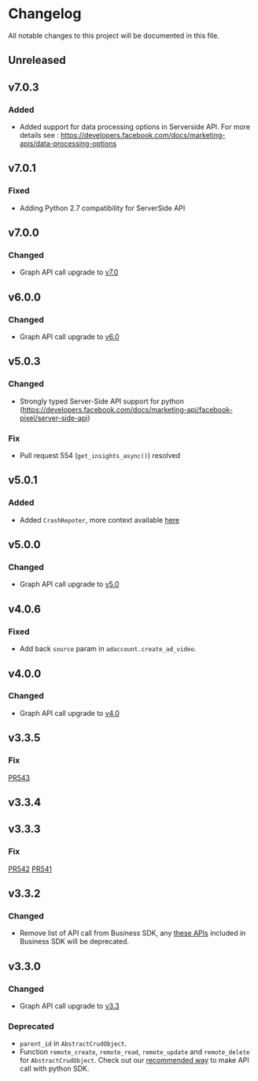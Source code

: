 # Changelog

All notable changes to this project will be documented in this file.


## Unreleased

## v7.0.3
### Added
- Added support for data processing options in Serverside API. For more details see : https://developers.facebook.com/docs/marketing-apis/data-processing-options

## v7.0.1
### Fixed
- Adding Python 2.7 compatibility for ServerSide API

## v7.0.0
### Changed
- Graph API call upgrade to [v7.0](https://developers.facebook.com/docs/graph-api/changelog/version7.0)

## v6.0.0
### Changed
- Graph API call upgrade to [v6.0](https://developers.facebook.com/docs/graph-api/changelog/version6.0)

## v5.0.3
### Changed
 - Strongly typed Server-Side API support for python (https://developers.facebook.com/docs/marketing-api/facebook-pixel/server-side-api)
### Fix
  - Pull request 554 (`get_insights_async()`) resolved

## v5.0.1

### Added
  - Added `CrashRepoter`, more context available [here](https://developers.facebook.com/docs/business-sdk/guides/crash-reports)

## v5.0.0
### Changed
- Graph API call upgrade to [v5.0](https://developers.facebook.com/docs/graph-api/changelog/version5.0)

## v4.0.6

### Fixed
 - Add back `source` param in `adaccount.create_ad_video`.

## v4.0.0
### Changed
- Graph API call upgrade to [v4.0](https://developers.facebook.com/docs/graph-api/changelog/version4.0)

## v3.3.5
### Fix
[PR543](https://github.com/facebook/facebook-python-business-sdk/pull/543)

## v3.3.4

## v3.3.3
### Fix
[PR542](https://github.com/facebook/facebook-python-business-sdk/pull/542)
[PR541](https://github.com/facebook/facebook-python-business-sdk/pull/541/)

## v3.3.2
### Changed
- Remove list of API call from Business SDK, any [these APIs](https://developers.facebook.com/docs/graph-api/changelog/4-30-2019-endpoint-deprecations) included in Business SDK will be deprecated.

## v3.3.0
### Changed
- Graph API call upgrade to [v3.3](https://developers.facebook.com/docs/graph-api/changelog/version3.3)
### Deprecated
- `parent_id` in `AbstractCrudObject`.
- Function `remote_create`, `remote_read`, `remote_update` and `remote_delete` for `AbstractCrudObject`. Check out our [recommended way](https://github.com/facebook/facebook-python-business-sdk#exploring-the-graph) to make API call with python SDK.

